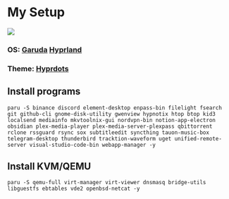 # My Setup

![](https://github.com/ALi3naTEd0/My-Setup/blob/main/screenshot.png)

### **OS**: [Garuda](https://garudalinux.org/) [Hyprland](https://hyprland.org/)
### **Theme**: [Hyprdots](https://github.com/prasanthrangan/hyprdots)

## Install programs
```
paru -S binance discord element-desktop enpass-bin filelight fsearch git github-cli gnome-disk-utility gwenview hypnotix htop btop kid3 localsend mediainfo mkvtoolnix-gui nordvpn-bin notion-app-electron obsidian plex-media-player plex-media-server-plexpass qbittorrent rclone rssguard rsync sox subtitleedit syncthing tauon-music-box telegram-desktop thunderbird tracktion-waveform uget unified-remote-server visual-studio-code-bin webapp-manager -y
```

## Install KVM/QEMU
```
paru -S qemu-full virt-manager virt-viewer dnsmasq bridge-utils libguestfs ebtables vde2 openbsd-netcat -y
```
